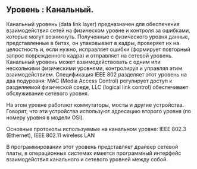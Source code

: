 ## Уровень : Канальный.

Канальный уровень (data link layer) предназначен для обеспечения взаимодействия сетей на физическом уровне и контроля за ошибками, которые могут возникнуть. Полученные с физического уровня данные, представленные в битах, он упаковывает в кадры, проверяет их на целостность и, если нужно, исправляет ошибки (формирует повторный запрос поврежденного кадра) и отправляет на сетевой уровень. Канальный уровень может взаимодействовать с одним или несколькими физическими уровнями, контролируя и управляя этим взаимодействием.
Спецификация IEEE 802 разделяет этот уровень на два подуровня: MAC (Media Access Control) регулирует доступ к разделяемой физической среде, LLC (logical link control) обеспечивает обслуживание сетевого уровня.

На этом уровне работают коммутаторы, мосты и другие устройства. Говорят, что эти устройства используют адресацию второго уровня (по номеру уровня в модели OSI).

Основные протоколы используемые на канальном уровне: IEEE 802.3 (Ethernet), IEEE 802.11 wireless LAN

В программировании этот уровень представляет драйвер сетевой платы, в операционных системах имеется программный интерфейс взаимодействия канального и сетевого уровней между собой.